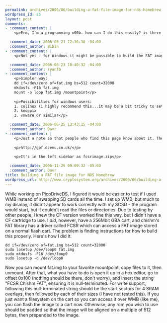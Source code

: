 ```yaml
--- 
permalink: archives/2006/06/building-a-fat-file-image-for-nds-homebrew
wordpress_id: 25
layout: post
comments: 
- :comment_content: |
    <p>Erm, I'm a programming n00b. how can I do this easily? is there some program  that allows me to do that easily?</p>

  :comment_date: 2006-06-21 12:36:30 -04:00
  :comment_author: Bibin
- :comment_content: |
    <p>Not yet - for Windows it might be possible to build the FAT image with <a href=http://www.winimage.com/winimage.htm rel=\\\"nofollow\\\" rel=\"nofollow\" rel="nofollow">WinImage</a>, which might be easier for that part. The rest isn't all that difficult - any hex editor will do the job, you just have to be confident in your abilities. If it doesn't work, just try to figure out where you went wrong and reflash your cart, it shouldn't affect anything.</p>

  :comment_date: 2006-06-23 18:40:32 -04:00
  :comment_author: ryanfb
- :comment_content: |
    <p>Simpler way:
    dd if=/dev/zero of=fat.img bs=512 count=32000
    mkdosfs -F16 fat.img
    mount -o loop fat.img /mountpoint</p>
    
    <p>Possibilities for windows users:
    1. colinux (i highly recommend this...it may be a bit tricky to set up, but then it is very nice)
    2. knoppix
    3. vmware or similar</p>

  :comment_date: 2006-06-25 13:43:15 -04:00
  :comment_author: Davr
- :comment_content: |
    <p>Just a note so that people who find this page know about it. There's a windows utility by GPF for creating FCSR images. Also includes a linux script to automate it.</p>
    
    <p>http://gpf.dcemu.co.uk/</p>
    
    <p>It's in the left sidebar as fcsrimage.zip</p>

  :comment_date: 2006-11-29 09:09:32 -05:00
  :comment_author: Davr
title: Building a FAT file image for NDS Homebrew
wordpress_url: http://www.cryptosystem.org/archives/2006/06/building-a-fat-file-image-for-nds-homebrew/
---
```

While working on PicoDriveDS, I figured it would be easier to test if I used WMB instead of swapping SD cards all the time. I set up WMB, but much to my dismay, it didn't appear to work correctly with my SCSD - the program would start, but it couldn't read the files or directories. Due to testing by other people, I knew the CF version worked fine this way, but I didn't have a CF cartridge to use. I _did_, however, have a 256Mbit GBA cart, and chishm's FAT library has a driver called FCSR which can access a FAT image stored on a normal flash cart. The problem is finding instructions for how to build this properly. Here's how I did it:

    dd if=/dev/zero of=fat.img bs=512 count=32000
    sudo losetup /dev/loop0 fat.img
    sudo mkdosfs -F16 /dev/loop0
    sudo losetup -d /dev/loop0

Now you can mount fat.img to your favorite mountpoint, copy files to it, then unmount. After that, what you have to do is open it up in a hex editor, go to offset 0x100 (nothing should be there, don't worry), and insert the string "FCSR Chishm FAT", ensuring it is null-terminated. For write support, following this null-terminated string should be the start sectors for 4 SRAM overlays, then followed by each of their sizes (I have not tested this). If you just want a filesystem on the cart so you can access it over WMB (like me), you can flash the image to a cart now. Otherwise, any rom you wish to use should be padded so that the image will be aligned on a multiple of 512 bytes, then prepended to the image.
